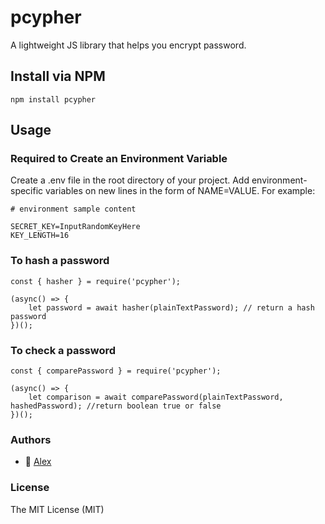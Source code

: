 # pcypher
A lightweight JS library that helps you encrypt password.


## Install via NPM
```npm install pcypher```


## Usage


### Required to Create an Environment Variable
Create a .env file in the root directory of your project. Add environment-specific variables on new lines in the form of NAME=VALUE. For example:

```
# environment sample content

SECRET_KEY=InputRandomKeyHere
KEY_LENGTH=16
```


### To hash a password
```
const { hasher } = require('pcypher');

(async() => {
    let password = await hasher(plainTextPassword); // return a hash password
})();
```


### To check a password
```
const { comparePassword } = require('pcypher');

(async() => {
    let comparison = await comparePassword(plainTextPassword, hashedPassword); //return boolean true or false
})();
```



### Authors
- 🐰 [Alex](https://github.com/MugssyBoy)



### License
The MIT License (MIT)